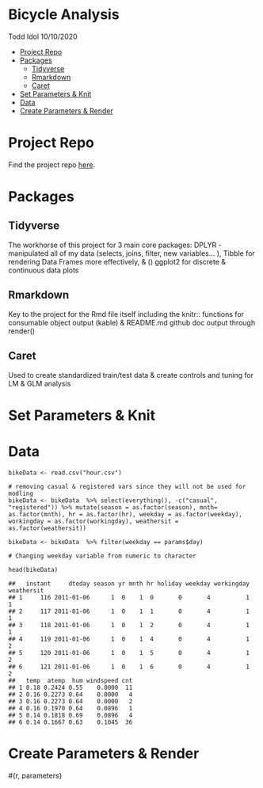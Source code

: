 Bicycle Analysis
================
Todd Idol
10/10/2020

-   [Project Repo](#project-repo)
-   [Packages](#packages)
    -   [Tidyverse](#tidyverse)
    -   [Rmarkdown](#rmarkdown)
    -   [Caret](#caret)
-   [Set Parameters & Knit](#set-parameters-knit)
-   [Data](#data)
-   [Create Parameters & Render](#create-parameters-render)

Project Repo
============

Find the project repo [here](https://github.com/tkidol/ST558-Project-2).

Packages
========

Tidyverse
---------

The workhorse of this project for 3 main core packages: DPLYR -
manipulated all of my data (selects, joins, filter, new variables… ),
Tibble for rendering Data Frames more effectively, & () ggplot2 for
discrete & continuous data plots

Rmarkdown
---------

Key to the project for the Rmd file itself including the knitr::
functions for consumable object output (kable) & README.md github doc
output through render()

Caret
-----

Used to create standardized train/test data & create controls and tuning
for LM & GLM analysis

Set Parameters & Knit
=====================

Data
====

    bikeData <- read.csv("hour.csv")

    # removing casual & registered vars since they will not be used for modling
    bikeData <- bikeData  %>% select(everything(), -c("casual", "registered")) %>% mutate(season = as.factor(season), mnth= as.factor(mnth), hr = as.factor(hr), weekday = as.factor(weekday), workingday = as.factor(workingday), weathersit = as.factor(weathersit))

    bikeData <- bikeData  %>% filter(weekday == params$day)

    # Changing weekday variable from numeric to character

    head(bikeData)

    ##   instant     dteday season yr mnth hr holiday weekday workingday weathersit
    ## 1     116 2011-01-06      1  0    1  0       0       4          1          1
    ## 2     117 2011-01-06      1  0    1  1       0       4          1          1
    ## 3     118 2011-01-06      1  0    1  2       0       4          1          1
    ## 4     119 2011-01-06      1  0    1  4       0       4          1          2
    ## 5     120 2011-01-06      1  0    1  5       0       4          1          2
    ## 6     121 2011-01-06      1  0    1  6       0       4          1          2
    ##   temp  atemp  hum windspeed cnt
    ## 1 0.18 0.2424 0.55    0.0000  11
    ## 2 0.16 0.2273 0.64    0.0000   4
    ## 3 0.16 0.2273 0.64    0.0000   2
    ## 4 0.16 0.1970 0.64    0.0896   1
    ## 5 0.14 0.1818 0.69    0.0896   4
    ## 6 0.14 0.1667 0.63    0.1045  36

Create Parameters & Render
==========================

\#{r, parameters}
